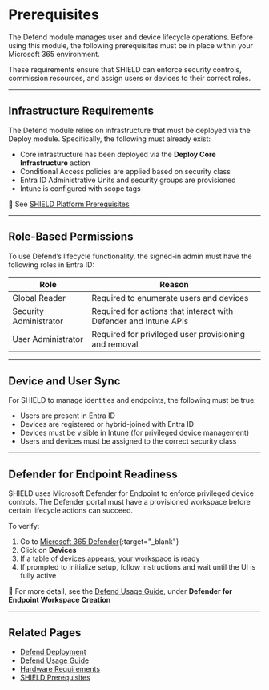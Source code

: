 # Prerequisites

The Defend module manages user and device lifecycle operations. Before using this module, the following prerequisites must be in place within your Microsoft 365 environment.

These requirements ensure that SHIELD can enforce security controls, commission resources, and assign users or devices to their correct roles.

---

## Infrastructure Requirements

The Defend module relies on infrastructure that must be deployed via the Deploy module. Specifically, the following must already exist:

- Core infrastructure has been deployed via the **Deploy Core Infrastructure** action
- Conditional Access policies are applied based on security class
- Entra ID Administrative Units and security groups are provisioned
- Intune is configured with scope tags

📖 See [SHIELD Platform Prerequisites](../Prerequisites/index.md)

---

## Role-Based Permissions

To use Defend’s lifecycle functionality, the signed-in admin must have the following roles in Entra ID:

| Role | Reason |
|------|--------|
| Global Reader | Required to enumerate users and devices |
| Security Administrator | Required for actions that interact with Defender and Intune APIs |
| User Administrator | Required for privileged user provisioning and removal |

---

## Device and User Sync

For SHIELD to manage identities and endpoints, the following must be true:

- Users are present in Entra ID
- Devices are registered or hybrid-joined with Entra ID
- Devices must be visible in Intune (for privileged device management)
- Users and devices must be assigned to the correct security class

---

## Defender for Endpoint Readiness

SHIELD uses Microsoft Defender for Endpoint to enforce privileged device controls. The Defender portal must have a provisioned workspace before certain lifecycle actions can succeed.

To verify:

1. Go to [Microsoft 365 Defender](https://security.microsoft.com){:target="_blank"}
2. Click on **Devices**
3. If a table of devices appears, your workspace is ready
4. If prompted to initialize setup, follow instructions and wait until the UI is fully active

📖 For more detail, see the [Defend Usage Guide](Usage-Guide/index.md), under **Defender for Endpoint Workspace Creation**

---

## Related Pages

- [Defend Deployment](Deployment.md)
- [Defend Usage Guide](Usage-Guide/index.md)
- [Hardware Requirements](Reference/index.md)
- [SHIELD Prerequisites](../Prerequisites/index.md)

